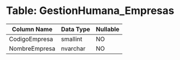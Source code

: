# Table: GestionHumana_Empresas

| Column Name | Data Type | Nullable |
|-------------|-----------|----------|
| CodigoEmpresa | smallint | NO |
| NombreEmpresa | nvarchar | NO |
